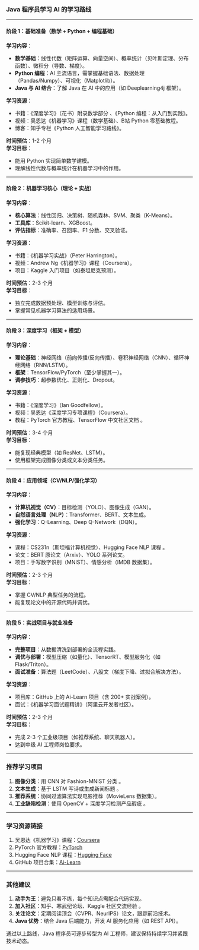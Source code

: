 ### Java 程序员学习 AI 的学习路线

---

#### **阶段 1：基础准备（数学 + Python + 编程基础）**
**学习内容**：  
- **数学基础**：线性代数（矩阵运算、向量空间）、概率统计（贝叶斯定理、分布函数）、微积分（导数、梯度）。  
- **Python 编程**：AI 主流语言，需掌握基础语法、数据处理（Pandas/Numpy）、可视化（Matplotlib）。  
- **Java 与 AI 结合**：了解 Java 在 AI 中的应用（如 Deeplearning4j 框架）。  

**学习资源**：  
- 书籍：《深度学习》（花书）附录数学部分 、《Python 编程：从入门到实践》。  
- 视频：吴恩达《机器学习》课程（数学基础）、B站 Python 零基础教程。  
- 博客：知乎专栏《Python 人工智能学习路线》。  

**时间预估**：1-2 个月  
**学习目标**：  
- 能用 Python 实现简单数学建模。  
- 理解线性代数与概率统计在机器学习中的作用。  

---

#### **阶段 2：机器学习核心（理论 + 实战）**  
**学习内容**：  
- **核心算法**：线性回归、决策树、随机森林、SVM、聚类（K-Means）。  
- **工具库**：Scikit-learn、XGBoost。  
- **评估指标**：准确率、召回率、F1 分数、交叉验证。  

**学习资源**：  
- 书籍：《机器学习实战》（Peter Harrington）。  
- 视频：Andrew Ng《机器学习》课程（Coursera）。  
- 项目：Kaggle 入门项目（如泰坦尼克预测）。  

**时间预估**：2-3 个月  
**学习目标**：  
- 独立完成数据预处理、模型训练与评估。  
- 掌握常见机器学习算法的适用场景。  

---

#### **阶段 3：深度学习（框架 + 模型）**  
**学习内容**：  
- **理论基础**：神经网络（前向传播/反向传播）、卷积神经网络（CNN）、循环神经网络（RNN/LSTM）。  
- **框架**：TensorFlow/PyTorch（至少掌握其一）。  
- **调参技巧**：超参数优化、正则化、Dropout。  

**学习资源**：  
- 书籍：《深度学习》（Ian Goodfellow）。  
- 视频：吴恩达《深度学习专项课程》（Coursera）。  
- 教程：PyTorch 官方教程、TensorFlow 中文社区文档 。  

**时间预估**：3-4 个月  
**学习目标**：  
- 能复现经典模型（如 ResNet、LSTM）。  
- 使用框架完成图像分类或文本分类任务。  

---

#### **阶段 4：应用领域（CV/NLP/强化学习）**  
**学习内容**：  
- **计算机视觉（CV）**：目标检测（YOLO）、图像生成（GAN）。  
- **自然语言处理（NLP）**：Transformer、BERT、文本生成。  
- **强化学习**：Q-Learning、Deep Q-Network（DQN）。  

**学习资源**：  
- 课程：CS231n（斯坦福计算机视觉）、Hugging Face NLP 课程 。  
- 论文：BERT 原论文（Arxiv）、YOLO 系列论文。  
- 项目：手写数字识别（MNIST）、情感分析（IMDB 数据集）。  

**时间预估**：2-3 个月  
**学习目标**：  
- 掌握 CV/NLP 典型任务的流程。  
- 能复现论文中的开源代码并调优。  

---

#### **阶段 5：实战项目与就业准备**  
**学习内容**：  
- **完整项目**：从数据清洗到部署的全流程实践。  
- **调优与部署**：模型压缩（如量化）、TensorRT、模型服务化（如 Flask/Triton）。  
- **面试准备**：算法题（LeetCode）、八股文（梯度下降、过拟合解决方法）。  

**学习资源**：  
- 项目库：GitHub 上的 Ai-Learn 项目（含 200+ 实战案例）。  
- 面试：《机器学习面试题精讲》（阿里云开发者社区）。  

**时间预估**：2-3 个月  
**学习目标**：  
- 完成 2-3 个工业级项目（如推荐系统、聊天机器人）。  
- 达到中级 AI 工程师岗位要求。  

---

### **推荐学习项目**  
1. **图像分类**：用 CNN 对 Fashion-MNIST 分类 。  
2. **文本生成**：基于 LSTM 写诗或生成新闻标题 。  
3. **推荐系统**：协同过滤算法实现电影推荐（MovieLens 数据集）。  
4. **工业缺陷检测**：使用 OpenCV + 深度学习检测产品瑕疵 。  

---

### **学习资源链接**  
1. 吴恩达《机器学习》课程：[Coursera](https://www.coursera.org/learn/machine-learning)  
2. PyTorch 官方教程：[PyTorch](https://pytorch.org/tutorials/)  
3. Hugging Face NLP 课程：[Hugging Face](https://huggingface.co/course)  
4. GitHub 项目合集：[Ai-Learn](https://github.com/tangyudi/Ai-Learn)   

---

### **其他建议**  
1. **动手为王**：避免只看不练，每个知识点需配合代码实现。  
2. **加入社区**：知乎、寒武纪论坛、Kaggle 社区交流经验 。  
3. **关注论文**：定期阅读顶会（CVPR、NeurIPS）论文，跟踪前沿技术。  
4. **Java 优势**：结合 Java 后端能力，开发 AI 服务化应用（如 REST API）。  

通过以上路线，Java 程序员可逐步转型为 AI 工程师，建议保持持续学习并紧跟技术动态。